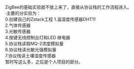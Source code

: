 ZigBee的基础实验就不放上来了，直接从协议栈的工作流程进入。  
·主要的分实验为：  
0.创建自己的Zstack工程 
1.温湿度传感器DHT11  
2.气体传感器  
3.光敏传感器  
4.按键无线控制台灯和LED 继电器  
5.协议栈读取MQ-2浓度模拟量  
6.协议栈读光敏光强模拟量  
7.协议栈读土壤湿度传感器  
暂时写这么多，之后是个人项目的部分。  

